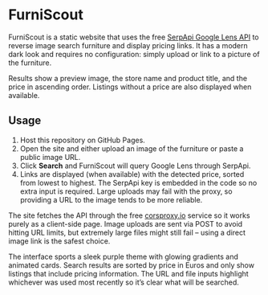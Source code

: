 # FurniScout

FurniScout is a static website that uses the free [SerpApi Google Lens API](https://serpapi.com/google-lens-api) to reverse image search furniture and display pricing links.  It has a modern dark look and requires no configuration: simply upload or link to a picture of the furniture.

Results show a preview image, the store name and product title, and the price in ascending order. Listings without a price are also displayed when available.
## Usage
1. Host this repository on GitHub Pages.
2. Open the site and either upload an image of the furniture or paste a public image URL.
3. Click **Search** and FurniScout will query Google Lens through SerpApi.
4. Links are displayed (when available) with the detected price, sorted from lowest to highest.  The SerpApi key is embedded in the code so no extra input is required.
   Large uploads may fail with the proxy, so providing a URL to the image tends to be more reliable.

The site fetches the API through the free [corsproxy.io](https://corsproxy.io) service so it works purely as a client-side page. Image uploads are sent via POST to avoid hitting URL limits, but extremely large files might still fail – using a direct image link is the safest choice.


The interface sports a sleek purple theme with glowing gradients and animated cards. Search results are sorted by price in Euros and only show listings that include pricing information. The URL and file inputs highlight whichever was used most recently so it’s clear what will be searched.
